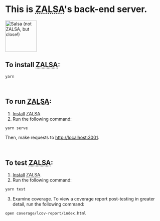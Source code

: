 # <strong>This is <abbr title="Zac's Amazing Link Shortener App">ZALSA</abbr>'s back-end server.</strong>

<img src="https://thecozycook.com/wp-content/uploads/2021/06/Salsa-Recipe-f-500x375.jpg" width="100px" alt="Salsa (not ZALSA, but close!)" />

<br />

## To install <abbr title="Zac's Amazing Link Shortener App">ZALSA</abbr>:

```
yarn
```

<br />

## To run <abbr title="Zac's Amazing Link Shortener App">ZALSA</abbr>:

1. [Install](#to-install-zalsa) <abbr title="Zac's Amazing Link Shortener App">ZALSA</abbr>.
2. Run the following command:

```
yarn serve
```

Then, make requests to [http://localhost:3001](http://localhost:3001).

<br />

## To test <abbr title="Zac's Amazing Link Shortener App">ZALSA</abbr>:

1. [Install](#to-install-zalsa) <abbr title="Zac's Amazing Link Shortener App">ZALSA</abbr>.
2. Run the following command:

```bash
yarn test
```

3. Examine coverage. To view a coverage report post-testing in greater detail, run the following command:

```bash
open coverage/lcov-report/index.html
```
